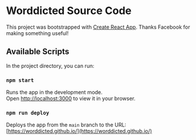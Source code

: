 # Worddicted Source Code

This project was bootstrapped with [Create React App](https://github.com/facebook/create-react-app). Thanks Facebook for making something useful!

## Available Scripts

In the project directory, you can run:

### `npm start`

Runs the app in the development mode.\
Open [http://localhost:3000](http://localhost:3000) to view it in your browser.

### `npm run deploy`

Deploys the app from the `main` branch to the URL: [https://worddicted.github.io/](https://worddicted.github.io/)